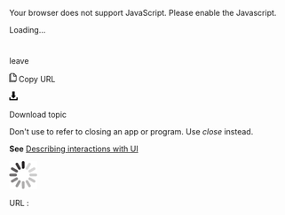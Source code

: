 Your browser does not support JavaScript. Please enable the Javascript.

Loading...

# 

leave

![Copy URL](leave_files/Copy.png)
Copy URL

![Download](leave_files/Download.png)

Download topic

Don't use to refer to closing an app or program. Use *close* instead. 

**See** [Describing interactions with UI](https://worldready.cloudapp.net/Styleguide/Read?id=2700&topicid=26472)

![In progress](leave_files/activity-large.gif)

URL :
